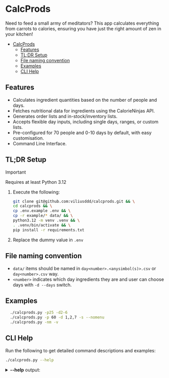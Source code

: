 # CalcProds

Need to feed a small army of meditators? This app calculates everything from carrots to calories, ensuring you have just the right amount of zen in your kitchen!

- [CalcProds](#calcprods)
  - [Features](#features)
  - [TL;DR Setup](#tldr-setup)
  - [File naming convention](#file-naming-convention)
  - [Examples](#examples)
  - [CLI Help](#cli-help)

## Features

- Calculates ingredient quantities based on the number of people and days.
- Fetches nutritional data for ingredients using the CalorieNinjas API.
- Generates order lists and in-stock/inventory lists.
- Accepts flexible day inputs, including single days, ranges, or custom lists.
- Pre-configured for 70 people and 0-10 days by default, with easy customisation.
- Command Line Interface.

## TL;DR Setup

> [!IMPORTANT]
> Requires at least Python 3.12

1. Execute the following:

    ```sh
    git clone git@github.com:viliusddd/calcprods.git && \
    cd calcprods && \
    cp .env.example .env && \
    cp -r example/* data/ && \
    python3.12 -m venv .venv && \
    . .venv/bin/activate && \
    pip install -r requirements.txt
    ```
2. Replace the dummy value in `.env`

## File naming convention

- `data/` items should be named in `day<number>.<anysimbol(s)>.csv` or `day<number>.csv` way.
- `<number>` indicates which day ingredients they are and user can choose days with `-d --days` switch.

## Examples

```sh
  ./calcprods.py -p25 -d2-6
  ./calcprods.py -p 60 -d 1,2,7 -s --nomenu
  ./calcprods.py -nm -v
```

## CLI Help

Run the following to get detailed command descriptions and examples:

```sh
./calcprods.py --help
```

<details>
  <summary><b>--help</b> output:</summary>

  <pre>
Generate list of ingredients with the quantity for particular number of days and people. Get the nutrition values of ingredients.
This app is can be used in multiple day retreat kitchens, but it is optimized for Dhamma.org meditation center kitchen, where courses happen multiple times a year.

Usage: calcprods [-s|-o|-n] [-p PEOPLE] [-d DAYS] [-vmh]

Try:
  ./calcprods.py -p25 -d2-6
  ./calcprods.py -p 60 -d 1,2,7 -s --nomenu
  ./calcprods.py -nm -v

Options:
  -h --help           Show this screen and exit.
  -s --instock        Generate empty instock list.
  -o --order          Generate order list.
  -n --nutrition      It requires calorieninjas.com api key as
                      FOOD_API_KEY environment variable.
  -p --people NUMBER  Number of peaople. [default: 70]
  -d --days NUMBER    Number of days. In 1 or 1-3 or 1,2,5 form.
                      [default: 0-10]
  -m --nomenu         Skip menu selection and use switches instead.
  -v                  Print output table to the terminal.</pre>
